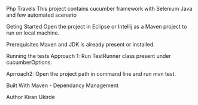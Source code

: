 Php Travels
This project contains cucumber framework with Selenium Java and few automated scenario

Geting Started
Open the project in Eclipse or Intellij as a Maven project to run on local machine.

Prerequisites
Maven and JDK is already present or installed.

Running the tests
Approach 1:
Run TestRunner class present under cucumberOptions.

Aprroach2:
Open the project path in command line and run mvn test.

Built With
Maven - Dependancy Management

Author
Kiran Ukirde

